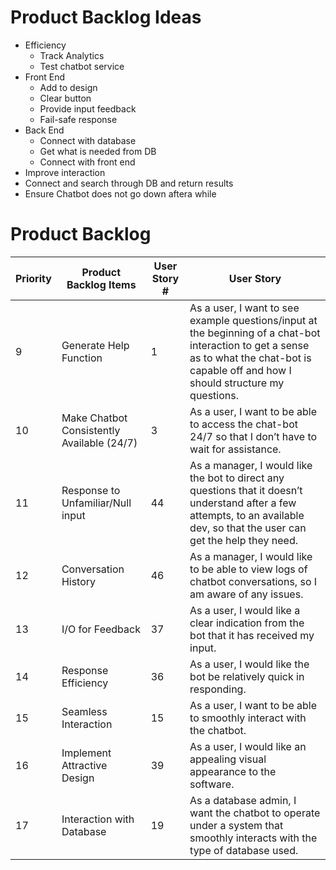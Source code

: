 # Product Backlog Ideas
- Efficiency
	- Track Analytics
	- Test chatbot service 
- Front End
	- Add to design
	- Clear button
	- Provide input feedback
	- Fail-safe response
- Back End
	- Connect with database
	- Get what is needed from DB
	- Connect with front end
- Improve interaction
- Connect and search through DB and return results
- Ensure Chatbot does not go down aftera while

# Product Backlog

| Priority | Product Backlog Items | User Story # | User Story |
| --- | --- | --- | --- | 
| 9 | Generate Help Function | 1 | As a user, I want to see example questions/input at the beginning of a chat-bot interaction to get a sense as to what the chat-bot is capable off and how I should structure my questions. |
| 10 | Make Chatbot Consistently Available (24/7) | 3 | As a user, I want to be able to access the chat-bot 24/7 so that I don’t have to wait for assistance. |
| 11 | Response to Unfamiliar/Null input | 44 | As a manager, I would like the bot to direct any questions that it doesn’t understand after a few attempts, to an available dev, so that the user can get the help they need. |
| 12 | Conversation History | 46 | As a manager, I would like to be able to view logs of chatbot conversations, so I am aware of any issues. |
| 13 | I/O for Feedback | 37 | As a user, I would like a clear indication from the bot that it has received my input. |
| 14 | Response Efficiency | 36 | As a user, I would like the bot be relatively quick in responding. |
| 15 | Seamless Interaction | 15 | As a user, I want to be able to smoothly interact with the chatbot. |
| 16 | Implement Attractive Design | 39 | As a user, I would like an appealing visual appearance to the software. |
| 17 | Interaction with Database | 19 | As a database admin, I want the chatbot to operate under a system that smoothly interacts with the type of database used. |

